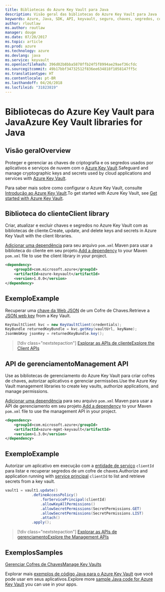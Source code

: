 ```yaml
---
title: Bibliotecas do Azure Key Vault para Java
description: Visão geral das bibliotecas do Azure Key Vault para Java
keywords: Azure, Java, SDK, API, keyvault, seguro, chaves, segredos, cofre
author: rloutlaw
ms.author: routlaw
manager: douge
ms.date: 07/20/2017
ms.topic: article
ms.prod: azure
ms.technology: azure
ms.devlang: java
ms.service: keyvault
ms.openlocfilehash: 396d02b8bba5878ffb24f5f8994ae29aef36cfdc
ms.sourcegitcommit: 49b17bbf34732512f836ee634818f1058147ff5c
ms.translationtype: HT
ms.contentlocale: pt-BR
ms.lasthandoff: 04/26/2018
ms.locfileid: "31823819"
---
```

# <a name="azure-key-vault-libraries-for-java"></a><span data-ttu-id="cb970-104">Bibliotecas do Azure Key Vault para Java</span><span class="sxs-lookup"><span data-stu-id="cb970-104">Azure Key Vault libraries for Java</span></span>

## <a name="overview"></a><span data-ttu-id="cb970-105">Visão geral</span><span class="sxs-lookup"><span data-stu-id="cb970-105">Overview</span></span>

<span data-ttu-id="cb970-106">Proteger e gerenciar as chaves de criptografia e os segredos usados por aplicativos e serviços de nuvem com o [Azure Key Vault](/azure/key-vault/).</span><span class="sxs-lookup"><span data-stu-id="cb970-106">Safeguard and manage cryptographic keys and secrets used by cloud applications and services with [Azure Key Vault](/azure/key-vault/).</span></span>

<span data-ttu-id="cb970-107">Para saber mais sobre como configurar o Azure Key Vault, consulte [Introdução ao Azure Key Vault](/azure/key-vault/key-vault-get-started).</span><span class="sxs-lookup"><span data-stu-id="cb970-107">To get started with Azure Key Vault, see [Get started with Azure Key Vault](/azure/key-vault/key-vault-get-started).</span></span>

## <a name="client-library"></a><span data-ttu-id="cb970-108">Biblioteca do cliente</span><span class="sxs-lookup"><span data-stu-id="cb970-108">Client library</span></span>

<span data-ttu-id="cb970-109">Criar, atualizar e excluir chaves e segredos no Azure Key Vault com as bibliotecas de cliente.</span><span class="sxs-lookup"><span data-stu-id="cb970-109">Create, update, and delete keys and secrets in Azure Key Vault with the client libraries.</span></span>

<span data-ttu-id="cb970-110">[Adicionar uma dependência](https://maven.apache.org/guides/getting-started/index.html#How_do_I_use_external_dependencies) para seu arquivo `pom.xml` Maven para usar a biblioteca do cliente em seu projeto.</span><span class="sxs-lookup"><span data-stu-id="cb970-110">[Add a dependency](https://maven.apache.org/guides/getting-started/index.html#How_do_I_use_external_dependencies) to your Maven `pom.xml` file to use the client library in your project.</span></span>  

```XML
<dependency>
    <groupId>com.microsoft.azure</groupId>
    <artifactId>azure-keyvault</artifactId>
    <version>1.0.0</version>
</dependency>
```   

## <a name="example"></a><span data-ttu-id="cb970-111">Exemplo</span><span class="sxs-lookup"><span data-stu-id="cb970-111">Example</span></span>

<span data-ttu-id="cb970-112">Recuperar uma [chave da Web JSON](https://tools.ietf.org/html/draft-ietf-jose-json-web-key-18) de um Cofre de Chaves.</span><span class="sxs-lookup"><span data-stu-id="cb970-112">Retrieve a [JSON web key](https://tools.ietf.org/html/draft-ietf-jose-json-web-key-18) from a Key Vault.</span></span>

```java
KeyVaultClient kvc = new KeyVaultClient(credentials);
KeyBundle returnedKeyBundle = kvc.getKey(vaultUrl, keyName);
JsonWebKey jsonKey = returnedKeyBundle.key();
```

> [!div class="nextstepaction"]
> [<span data-ttu-id="cb970-113">Explorar as APIs de cliente</span><span class="sxs-lookup"><span data-stu-id="cb970-113">Explore the Client APIs</span></span>](/java/api/overview/azure/keyvault/client)


## <a name="management-api"></a><span data-ttu-id="cb970-114">API de gerenciamento</span><span class="sxs-lookup"><span data-stu-id="cb970-114">Management API</span></span>

<span data-ttu-id="cb970-115">Use as bibliotecas de gerenciamento do Azure Key Vault para criar cofres de chaves, autorizar aplicativos e gerenciar permissões.</span><span class="sxs-lookup"><span data-stu-id="cb970-115">Use the Azure Key Vault management libraries to create key vaults, authorize applications, and manage permissions.</span></span> 

<span data-ttu-id="cb970-116">[Adicionar uma dependência](https://maven.apache.org/guides/getting-started/index.html#How_do_I_use_external_dependencies) para seu arquivo `pom.xml` Maven para usar a API de gerenciamento em seu projeto.</span><span class="sxs-lookup"><span data-stu-id="cb970-116">[Add a dependency](https://maven.apache.org/guides/getting-started/index.html#How_do_I_use_external_dependencies) to your Maven `pom.xml` file to use the management API in your project.</span></span>  

```XML
<dependency>
    <groupId>com.microsoft.azure</groupId>
    <artifactId>azure-mgmt-keyvault</artifactId>
    <version>1.3.0</version>
</dependency>
```

## <a name="example"></a><span data-ttu-id="cb970-117">Exemplo</span><span class="sxs-lookup"><span data-stu-id="cb970-117">Example</span></span>

<span data-ttu-id="cb970-118">Autorizar um aplicativo em execução com a [entidade de serviço](/azure/azure-resource-manager/resource-group-create-service-principal-portal) `clientId` para listar e recuperar segredos de um cofre de chaves.</span><span class="sxs-lookup"><span data-stu-id="cb970-118">Authorize and application running with [service principal](/azure/azure-resource-manager/resource-group-create-service-principal-portal) `clientId` to list and retrieve secrets from a key vault.</span></span> 

```java
vault1 = vault1.update()
            .defineAccessPolicy()
                .forServicePrincipal(clientId)
                .allowKeyAllPermissions()
                .allowSecretPermissions(SecretPermissions.GET)
                .allowSecretPermissions(SecretPermissions.LIST)
                .attach()
            .apply();
```

> [!div class="nextstepaction"]
> [<span data-ttu-id="cb970-119">Explorar as APIs de gerenciamento</span><span class="sxs-lookup"><span data-stu-id="cb970-119">Explore the Management APIs</span></span>](/java/api/overview/azure/keyvault/management)


## <a name="samples"></a><span data-ttu-id="cb970-120">Exemplos</span><span class="sxs-lookup"><span data-stu-id="cb970-120">Samples</span></span>

<span data-ttu-id="cb970-121">[Gerenciar Cofres de Chaves][1]</span><span class="sxs-lookup"><span data-stu-id="cb970-121">[Manage Key Vaults][1]</span></span>   

[1]: https://github.com/Azure-Samples/key-vault-java-manage-key-vaults

<span data-ttu-id="cb970-122">Explorar mais [exemplos de código Java para o Azure Key Vault](https://azure.microsoft.com/resources/samples/?platform=java&term=key+vault) que você pode usar em seus aplicativos.</span><span class="sxs-lookup"><span data-stu-id="cb970-122">Explore more [sample Java code for Azure Key Vault](https://azure.microsoft.com/resources/samples/?platform=java&term=key+vault) you can use in your apps.</span></span>
